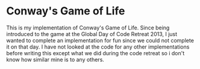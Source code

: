 Conway's Game of Life
=====================
This is my implementation of Conway's Game of Life. Since being introduced to the game at the Global Day of Code Retreat 2013, 
I just wanted to complete an implementation for fun since we could not complete it on that day. I have not looked at the code 
for any other implementations before writing this except what we did during the code retreat so i don't know how similar mine 
is to any others.